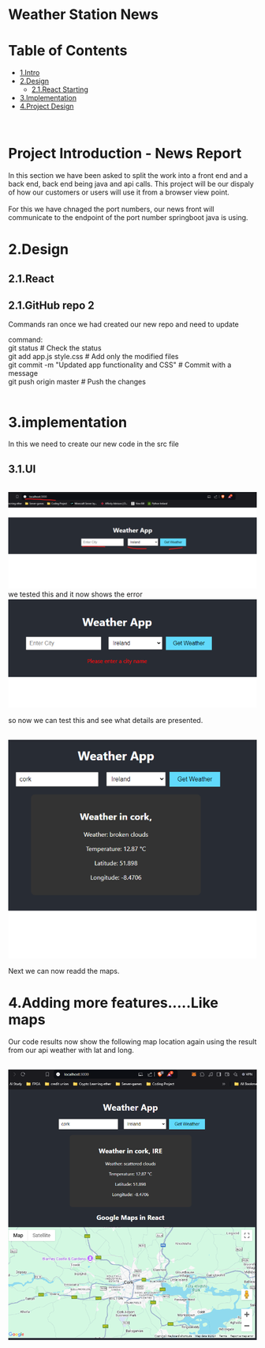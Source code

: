 <h1>Weather Station News</h1>

<h1 id="contents">Table of Contents</h1>

- [1.Intro](#1.intro)
- [2.Design](#2.Design)
  - [2.1.React Starting](#2.1.React)
- [3.Implementation](#3.Implementation)
- [4.Project Design](#4.ProjectDesign)

<br>
<h1 id="1.intro">Project Introduction - News Report</h1>

In this section we have been asked to split the work into a front end and a back end, back end being java and api calls. This project will be our dispaly of how our customers or users will use it from a browser view point.  
<br>
For this we have chnaged the port numbers, our news front will communicate to the endpoint of the port number springboot java is using. 

<h1 id="2.Design">2.Design</h1>

<h2 id="2.1.React">2.1.React</h2>

<h2 id="2.2.React">2.1.GitHub repo 2</h2>

Commands ran once we had created our new repo and need to update

command:<br>
git status                   # Check the status<br>
git add app.js style.css      # Add only the modified files<br>
git commit -m "Updated app functionality and CSS"   # Commit with a message<br>
git push origin master        # Push the changes<br>
<br>

<h1 id="3.Implementation">3.implementation</h1>


In this we need to create our new code in the src file

<h2 id="3.1.UI">3.1.UI</h2>

<br><img src="Images/chapter 3-final result.png"> <br>
we tested this and it now shows the error 
<br><img src="Images/chapter3_errorcatch.png"> <br>

so now we can test this and see what details are presented. 

<br><img src="Images/chapter3_resultWeather.png"> <br>

Next we can now readd the maps. 

<h1 id="4.Design">4.Adding more features.....Like maps</h1>

Our code results now show the following map location again using the result from our api weather with lat and long. 

<br><img src="Images/Chapter4_mapdesign.png"> <br>
